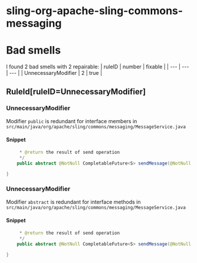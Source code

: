 # sling-org-apache-sling-commons-messaging 
 
# Bad smells
I found 2 bad smells with 2 repairable:
| ruleID | number | fixable |
| --- | --- | --- |
| UnnecessaryModifier | 2 | true |
## RuleId[ruleID=UnnecessaryModifier]
### UnnecessaryModifier
Modifier `public` is redundant for interface members
in `src/main/java/org/apache/sling/commons/messaging/MessageService.java`
#### Snippet
```java
     * @return the result of send operation
     */
    public abstract @NotNull CompletableFuture<S> sendMessage(@NotNull final T message);

}
```

### UnnecessaryModifier
Modifier `abstract` is redundant for interface methods
in `src/main/java/org/apache/sling/commons/messaging/MessageService.java`
#### Snippet
```java
     * @return the result of send operation
     */
    public abstract @NotNull CompletableFuture<S> sendMessage(@NotNull final T message);

}
```

